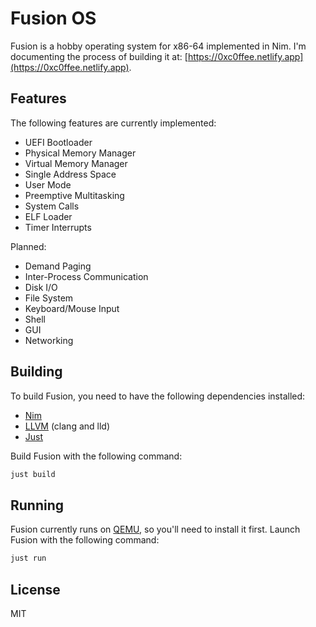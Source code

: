 # Fusion OS


Fusion is a hobby operating system for x86-64 implemented in Nim. I'm documenting
the process of building it at: [https://0xc0ffee.netlify.app](https://0xc0ffee.netlify.app).

## Features

The following features are currently implemented:

- UEFI Bootloader
- Physical Memory Manager
- Virtual Memory Manager
- Single Address Space
- User Mode
- Preemptive Multitasking
- System Calls
- ELF Loader
- Timer Interrupts

Planned:

- Demand Paging
- Inter-Process Communication
- Disk I/O
- File System
- Keyboard/Mouse Input
- Shell
- GUI
- Networking

## Building

To build Fusion, you need to have the following dependencies installed:

- [Nim](https://nim-lang.org)
- [LLVM](https://llvm.org) (clang and lld)
- [Just](https://github.com/casey/just)

Build Fusion with the following command:

```sh
just build
```

## Running

Fusion currently runs on [QEMU](https://www.qemu.org), so you'll need to install it first. Launch Fusion with the following command:

```sh
just run
```

## License

MIT
